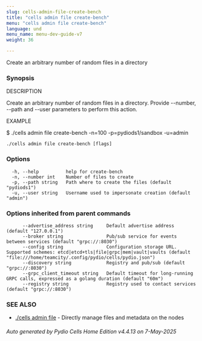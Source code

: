 ```yaml
---
slug: cells-admin-file-create-bench
title: "cells admin file create-bench"
menu: "cells admin file create-bench"
language: und
menu_name: menu-dev-guide-v7
weight: 36

---
```

Create an arbitrary number of random files in a directory

### Synopsis


DESCRIPTION

  Create an arbitrary number of random files in a directory.
  Provide --number, --path and --user parameters to perform this action.


EXAMPLE

  $ ./cells admin file create-bench -n=100 -p=pydiods1/sandbox -u=admin


```
./cells admin file create-bench [flags]
```

### Options

```
  -h, --help          help for create-bench
  -n, --number int    Number of files to create
  -p, --path string   Path where to create the files (default "pydiods1")
  -u, --user string   Username used to impersonate creation (default "admin")
```

### Options inherited from parent commands

```
      --advertise_address string     Default advertise address (default "127.0.0.1")
      --broker string                Pub/sub service for events between services (default "grpc://:8030")
      --config string                Configuration storage URL. Supported schemes: etcd|etcd+tls|file|grpc|mem|vault|vaults (default "file:///home/teamcity/.config/pydio/cells/pydio.json")
      --discovery string             Registry and pub/sub (default "grpc://:8030")
      --grpc_client_timeout string   Default timeout for long-running GRPC calls, expressed as a golang duration (default "60m")
      --registry string              Registry used to contact services (default "grpc://:8030")
```

### SEE ALSO

* [./cells admin file](../cells-admin-file)	 - Directly manage files and metadata on the nodes

###### Auto generated by Pydio Cells Home Edition v4.4.13 on 7-May-2025
